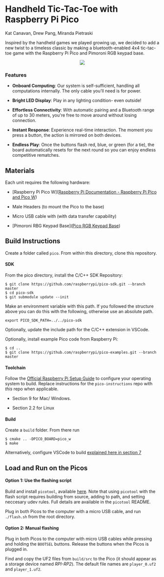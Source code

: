 # Handheld Tic-Tac-Toe with Raspberry Pi Pico

Kat Canavan, Drew Pang, Miranda Pietraski

Inspired by the handheld games we played growing up, we decided to add a new twist to a timeless classic by making a bluetooth-enabled 4x4 tic-tac-toe game with the Raspberry Pi Pico and Pimoroni RGB keypad base.

<div align="center">
    <img src="demo/picodemo30fps.gif">
</div>

### Features

- **Onboard Computing**: Our system is self-sufficient, handling all computations internally. The only cable you'll need is for power.

- **Bright LED Display**: Play in any lighting condition- even outside!

- **Effortless Connectivity**: With automatic pairing and a Bluetooth range of up to 30 meters, you're free to move around without losing connection.

- **Instant Response**: Experience real-time interaction. The moment you press a button, the action is mirrored on both devices.

- **Endless Play**: Once the buttons flash red, blue, or green (for a tie), the board automatically resets for the next round so you can enjoy endless competitive rematches.

## Materials

Each unit requires the following hardware:

- [Raspberry Pi Pico W]([Raspberry Pi Documentation - Raspberry Pi Pico and Pico W](https://www.raspberrypi.com/documentation/microcontrollers/raspberry-pi-pico.html))

- Male Headers (to mount the Pico to the base)

- Micro USB cable with (with data transfer capability)

- [Pimoroni RBG Keypad Base]([Pico RGB Keypad Base](https://shop.pimoroni.com/products/pico-rgb-keypad-base?variant=32369517166675))

## Build Instructions

Create a folder called `pico`. From within this directory, clone this repository.

#### SDK

From the pico directory, install the C/C++ SDK Repository:

```
$ git clone https://github.com/raspberrypi/pico-sdk.git --branch master
$ cd pico-sdk
$ git submodule update --init
```

Make an environment variable with this path. If you followed the structure above you can do this with the following, otherwise use an absolute path.

```
export PICO_SDK_PATH=../../pico-sdk
```

Optionally, update the include path for the C/C++ extension in VSCode.

Optionally, install example Pico code from Raspberry Pi:

```
$ cd ..
$ git clone https://github.com/raspberrypi/pico-examples.git --branch master
```

#### Toolchain

Follow the [Official Raspberry Pi Setup Guide](https://datasheets.raspberrypi.com/pico/getting-started-with-pico.pdf) to configure your operating system to build. Replace instructions for the `pico-instructions` repo with _this_ repo when applicable.

- Section 9 for Mac/ Windows.

- Section 2.2 for Linux

#### Build

Create a `build` folder. From there run

```
$ cmake .. -DPICO_BOARD=pico_w
$ make
```

Alternatively, configure VSCode to build [explained here in section 7](https://datasheets.raspberrypi.com/pico/getting-started-with-pico.pdf)

## Load and Run on the Picos

#### Option 1: Use the flashing script

Build and install `picotool`, available [here](https://github.com/raspberrypi/picotool). Note that using `picotool` with the flash script requires building from source, adding to path, and setting neccesary udev rules. Full details are available in the `picotool` README.

Plug in both Picos to the computer with a micro USB cable, and run `./flash.sh` from the root directory.

#### Option 2: Manual flashing

Plug in both Picos to the computer with micro USB cables while pressing and holding the `BOOTSEL` buttons. Release the buttons when the Picos is plugged in.

Find and copy the UF2 files from `build/src` to the Pico (it should appear as a storage device named *RPI-RP2*). The default file names are `player_0.uf2` and `player_1.uf2`.
